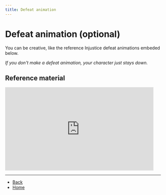 ```yaml
---
title: Defeat animation
---
```


# Defeat animation (optional)

You can be creative, like the reference Injustice defeat animations embeded below.

*If you don't make a defeat animation, your character just stays down.*

## Reference material

<iframe width="480" height="270" src="https://www.youtube.com/embed/5q550ArXKB0" frameborder="0" allow="accelerometer; autoplay; clipboard-write; encrypted-media; gyroscope; picture-in-picture" allowfullscreen></iframe>

---

- [Back](../general)
- [Home](../../)
